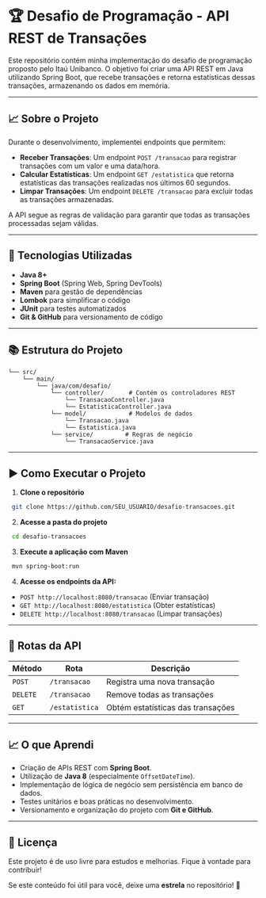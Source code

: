 # 🏆 Desafio de Programação - API REST de Transações

Este repositório contém minha implementação do desafio de programação proposto pelo Itaú Unibanco. O objetivo foi criar uma API REST em Java utilizando Spring Boot, que recebe transações e retorna estatísticas dessas transações, armazenando os dados em memória.

---

## 📈 Sobre o Projeto
Durante o desenvolvimento, implementei endpoints que permitem:

- **Receber Transações**: Um endpoint `POST /transacao` para registrar transações com um valor e uma data/hora.
- **Calcular Estatísticas**: Um endpoint `GET /estatistica` que retorna estatísticas das transações realizadas nos últimos 60 segundos.
- **Limpar Transações**: Um endpoint `DELETE /transacao` para excluir todas as transações armazenadas.

A API segue as regras de validação para garantir que todas as transações processadas sejam válidas.

---

## 🚀 Tecnologias Utilizadas

- **Java 8+**
- **Spring Boot** (Spring Web, Spring DevTools)
- **Maven** para gestão de dependências
- **Lombok** para simplificar o código
- **JUnit** para testes automatizados
- **Git & GitHub** para versionamento de código

---

## 📚 Estrutura do Projeto

```
└── src/
    └── main/
        └── java/com/desafio/
            └── controller/       # Contém os controladores REST
                └── TransacaoController.java
                └── EstatisticaController.java
            └── model/            # Modelos de dados
                └── Transacao.java
                └── Estatistica.java
            └── service/         # Regras de negócio
                └── TransacaoService.java
```

---

## ▶️ Como Executar o Projeto

1. **Clone o repositório**
```sh
 git clone https://github.com/SEU_USUARIO/desafio-transacoes.git
```

2. **Acesse a pasta do projeto**
```sh
 cd desafio-transacoes
```

3. **Execute a aplicação com Maven**
```sh
 mvn spring-boot:run
```

4. **Acesse os endpoints da API:**
- `POST http://localhost:8080/transacao` (Enviar transação)
- `GET http://localhost:8080/estatistica` (Obter estatísticas)
- `DELETE http://localhost:8080/transacao` (Limpar transações)

---

## 📏 Rotas da API

| Método | Rota            | Descrição |
|---------|----------------|--------------------------------|
| `POST`  | `/transacao`    | Registra uma nova transação |
| `DELETE` | `/transacao`    | Remove todas as transações |
| `GET`   | `/estatistica`  | Obtém estatísticas das transações |


---

## 📈 O que Aprendi
- Criação de APIs REST com **Spring Boot**.
- Utilização de **Java 8** (especialmente `OffsetDateTime`).
- Implementação de lógica de negócio sem persistência em banco de dados.
- Testes unitários e boas práticas no desenvolvimento.
- Versionamento e organização do projeto com **Git e GitHub**.

---

## 📃 Licença

Este projeto é de uso livre para estudos e melhorias. Fique à vontade para contribuir!

Se este conteúdo foi útil para você, deixe uma **estrela** no repositório! 🚀

